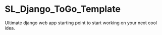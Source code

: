 # SL_Django_ToGo_Template
Ultimate django web app starting point to start working on your next cool idea.
